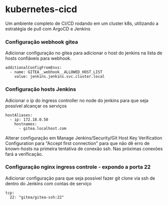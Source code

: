 # kubernetes-cicd
Um ambiente completo de CI/CD rodando em um cluster k8s, utilizando a estratégia de pull com ArgoCD e Jenkins

### Configuração webhook gitea
Adicionar configuração no gitea para adicionar o host do jenkins na lista de hosts confiáveis para webhook.
```
additionalConfigFromEnvs:
  - name: GITEA__webhook__ALLOWED_HOST_LIST
    value: jenkins.jenkins.svc.cluster.local
```    

### Configuração hosts Jenkins
Adicionar o ip do ingress controller no node do jenkins para que seja possível alcançar os serviços
```
hostAliases:   
  - ip: 172.18.0.50
    hostnames:
      - gitea.localhost.com
```
Alterar configuração em Manage Jenkins/Security/Git Host Key Verification Configuration para "Accept first connection" para que não dê erro de known-hosts na primeira tentativa de conexão ssh. Nas próximas conexões fará a verificação.

### Configuração nginx ingress controle - expondo a porta 22
Adicionar configuração para que seja possível fazer git clone via ssh de dentro do Jenkins com contas de serviço
```
tcp:
  22: "gitea/gitea-ssh:22"
```